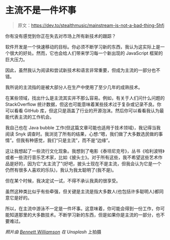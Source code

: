 # 主流不是一件坏事

> 原文：<https://dev.to/stealthmusic/mainstream-is-not-a-bad-thing-5hfj>

你有没有感觉到你正在失去对市场上所有新技术的跟踪？

软件开发是一个快速移动的目标。你必须不断学习新的东西，我认为这实际上是一个很大的好处。然而，它也会给人们带来学习每一个新出现的 JavaScript 框架的巨大压力。

因此，虽然我认为阅读和尝试新技术和语言非常重要，但成为主流的一部分也不错。

我所说的主流指的是被大部分人在生产中使用了至少几年的成熟技术。

在某些领域，找出什么是主流其实并不那么容易。例如，有关于人们问什么问题的 StackOverflow 统计数据，但这也可能意味着某些技术过于复杂或记录不良。你可以看看 GitHub 库，但这只是涵盖了行业的开源泡沫。然后你可以看看我认为最能代表主流的工作机会。

我自己也在 Java bubble 工作(但这篇文章可能也适用于技术领域)，我记得当我阅读 Snyk 调查时。我浏览了所有的结果，心想:“嗯，我们做了大多数选民做的事情”。但我有种感觉，我们“只是主流”，而不是“边缘”。

这让我想起了一些流行文化现象。我想到了电影《泰坦尼克号》，丛书《哈利波特》或者一些流行音乐艺术家，比如《披头士》。对于所有这些，我不希望这些艺术作品是好的，因为它“太主流了”(好吧，披头士现在不是主流，但我会认为它是一个仍然有很多人喜欢的乐队)，我认为我太聪明了(我不是)。

但在某个时候，我决定试一试，不得不承认我真的很享受。

虽然这种类比似乎有些牵强，但关键是主流是指大多数人(也包括许多聪明人)都同意它是好的。

所以，在主流中游泳不一定是一件坏事。这意味着，你可能会得到一份工作，你可能知道那里的大多数技术。不断学习新的东西，但是如果你是主流的一部分，也不要难过。

*照片由 [Bennett Williamson](https://unsplash.com/photos/LIeBDNb2jEU?utm_source=unsplash&utm_medium=referral&utm_content=creditCopyText) 在 Unsplash* 上拍摄